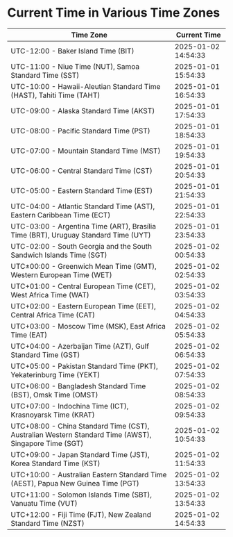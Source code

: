 # Current Time in Various Time Zones

| Time Zone | Current Time |
|-----------|--------------|
| UTC-12:00 - Baker Island Time (BIT) | 2025-01-02 14:54:33 |
| UTC-11:00 - Niue Time (NUT), Samoa Standard Time (SST) | 2025-01-01 15:54:33 |
| UTC-10:00 - Hawaii-Aleutian Standard Time (HAST), Tahiti Time (TAHT) | 2025-01-01 16:54:33 |
| UTC-09:00 - Alaska Standard Time (AKST) | 2025-01-01 17:54:33 |
| UTC-08:00 - Pacific Standard Time (PST) | 2025-01-01 18:54:33 |
| UTC-07:00 - Mountain Standard Time (MST) | 2025-01-01 19:54:33 |
| UTC-06:00 - Central Standard Time (CST) | 2025-01-01 20:54:33 |
| UTC-05:00 - Eastern Standard Time (EST) | 2025-01-01 21:54:33 |
| UTC-04:00 - Atlantic Standard Time (AST), Eastern Caribbean Time (ECT) | 2025-01-01 22:54:33 |
| UTC-03:00 - Argentina Time (ART), Brasília Time (BRT), Uruguay Standard Time (UYT) | 2025-01-01 23:54:33 |
| UTC-02:00 - South Georgia and the South Sandwich Islands Time (SGT) | 2025-01-02 00:54:33 |
| UTC±00:00 - Greenwich Mean Time (GMT), Western European Time (WET) | 2025-01-02 02:54:33 |
| UTC+01:00 - Central European Time (CET), West Africa Time (WAT) | 2025-01-02 03:54:33 |
| UTC+02:00 - Eastern European Time (EET), Central Africa Time (CAT) | 2025-01-02 04:54:33 |
| UTC+03:00 - Moscow Time (MSK), East Africa Time (EAT) | 2025-01-02 05:54:33 |
| UTC+04:00 - Azerbaijan Time (AZT), Gulf Standard Time (GST) | 2025-01-02 06:54:33 |
| UTC+05:00 - Pakistan Standard Time (PKT), Yekaterinburg Time (YEKT) | 2025-01-02 07:54:33 |
| UTC+06:00 - Bangladesh Standard Time (BST), Omsk Time (OMST) | 2025-01-02 08:54:33 |
| UTC+07:00 - Indochina Time (ICT), Krasnoyarsk Time (KRAT) | 2025-01-02 09:54:33 |
| UTC+08:00 - China Standard Time (CST), Australian Western Standard Time (AWST), Singapore Time (SGT) | 2025-01-02 10:54:33 |
| UTC+09:00 - Japan Standard Time (JST), Korea Standard Time (KST) | 2025-01-02 11:54:33 |
| UTC+10:00 - Australian Eastern Standard Time (AEST), Papua New Guinea Time (PGT) | 2025-01-02 13:54:33 |
| UTC+11:00 - Solomon Islands Time (SBT), Vanuatu Time (VUT) | 2025-01-02 13:54:33 |
| UTC+12:00 - Fiji Time (FJT), New Zealand Standard Time (NZST) | 2025-01-02 14:54:33 |
